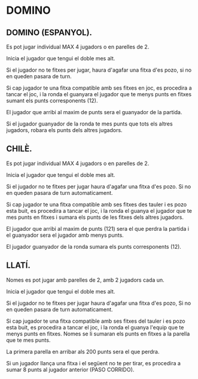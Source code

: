 # DOMINO


## DOMINO (ESPANYOL).

Es pot jugar individual MAX 4 jugadors o en parelles de 2.

Inicia el jugador que tengui el doble mes alt.

Si el jugador no te fitxes per jugar, haura d'agafar una fitxa d'es pozo, si no en queden pasara de turn.

Si cap jugador te una fitxa compatible amb ses fitxes en joc, es procedira a tancar el joc, i la ronda el guanyara el jugador que te menys punts en fitxes sumant els punts corresponents (12).

El jugador que arribi al maxim de punts sera el guanyador de la partida.

Si el jugador guanyador de la ronda te mes punts que tots els altres jugadors, robara els punts dels altres jugadors.

## CHILÈ.

Es pot jugar individual MAX 4 jugadors o en parelles de 2.

Inicia el jugador que tengui el doble mes alt.

Si el jugador no te fitxes per jugar haura d'agafar una fitxa d'es pozo. Si no en queden pasara de turn automaticament.

Si cap jugador te una fitxa compatible amb ses fitxes des tauler i es pozo esta buit, es procedira a tancar el joc, i la ronda el guanya el jugador que te mes punts en fitxes i sumara els punts de les fitxes dels altres jugadors.

El jugador que arribi al maxim de punts (121) sera el que perdra la partida i el guanyador sera el jugador amb menys punts.

El jugador guanyador de la ronda sumara els punts corresponents (12).

## LLATÍ.

Nomes es pot jugar amb parelles de 2, amb 2 jugadors cada un.

Inicia el jugador que tengui el doble mes alt.

Si el jugador no te fitxes per jugar haura d'agafar una fitxa d'es pozo, Si no en queden pasara de turn automaticament.

Si cap jugador te una fitxa compatible amb ses fitxes del tauler i es pozo esta buit, es procedira a tancar el joc, i la ronda el guanya l'equip que te menys punts en fitxes. Nomes se li sumaran els punts en fitxes a la parella que te mes punts.

La primera parella en arribar als 200 punts sera el que perdra.

Si un jugador llança una fitxa i el següent no te per tirar, es procedira a sumar 8 punts al jugador anterior (PASO CORRIDO).

